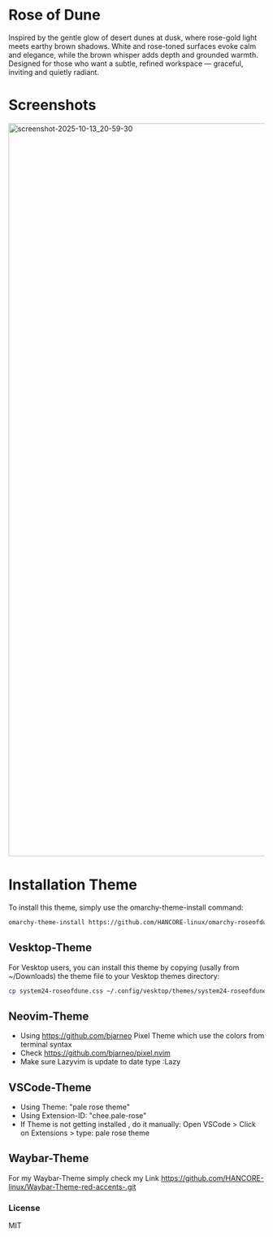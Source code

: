 # Rose of Dune
Inspired by the gentle glow of desert dunes at dusk, where rose-gold light meets earthy brown shadows.
White and rose-toned surfaces evoke calm and elegance, while the brown whisper adds depth and grounded warmth.
Designed for those who want a subtle, refined workspace — graceful, inviting and quietly radiant.

# Screenshots
<img width="2560" height="1440" alt="screenshot-2025-10-13_20-59-30" src="https://github.com/user-attachments/assets/f4e32946-abb6-4383-bd0b-cec3bd920767" />







# Installation Theme

To install this theme, simply use the omarchy-theme-install command:

```bash
omarchy-theme-install https://github.com/HANCORE-linux/omarchy-roseofdune-theme.git
```
## Vesktop-Theme
For Vesktop users, you can install this theme by copying (usally from ~/Downloads) the theme file to your Vesktop themes directory:
```bash
cp system24-roseofdune.css ~/.config/vesktop/themes/system24-roseofdune.css
```

## Neovim-Theme
- Using https://github.com/bjarneo Pixel Theme which use the colors from terminal syntax <br>
- Check https://github.com/bjarneo/pixel.nvim <br>
- Make sure Lazyvim is update to date type :Lazy <br>

## VSCode-Theme
- Using Theme: "pale rose theme"
- Using Extension-ID: "chee.pale-rose"
- If Theme is not getting installed , do it manually: Open VSCode > Click on Extensions > type: pale rose theme

## Waybar-Theme
For my Waybar-Theme simply check my Link https://github.com/HANCORE-linux/Waybar-Theme-red-accents-.git

### License
MIT
